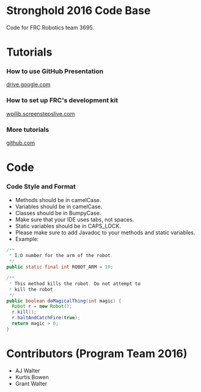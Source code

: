 # Stronghold 2016 Code Base
Code for FRC Robotics team 3695.

# Tutorials
### How to use GitHub Presentation
[drive.google.com](https://docs.google.com/presentation/d/1c2I2dRhcj-hvn5ArNstm2tBm8RZz-9yyLwL01LYOvZs/edit?usp=sharing)

### How to set up FRC's development kit
[wpilib.screenstepslive.com](http://wpilib.screenstepslive.com/s/4485/m/13503/l/145002-installing-eclipse-c-java)

### More tutorials
[github.com](/tutorial/)

# Code
### Code Style and Format
- Methods should be in camelCase.
- Variables should be in camelCase.
- Classes should be in BumpyCase.
- Make sure that your IDE uses tabs, not spaces.
- Static variables should be in CAPS_LOCK.
- Please make sure to add Javadoc to your methods and static variables. 
- Example:
```Java
/**
 * I/O number for the arm of the robot.
 */
public static final int ROBOT_ARM = 10;

/**
 * This method kills the robot. Do not attempt to
 * kill the robot.
 */
public boolean doMagicalThing(int magic) {
  Robot r = new Robot();
  r.kill();
  r.haltAndCatchFire(true);
  return magic > 0;
}
```

# Contributors (Program Team 2016)
- AJ Walter
- Kurtis Bowen
- Grant Walter
